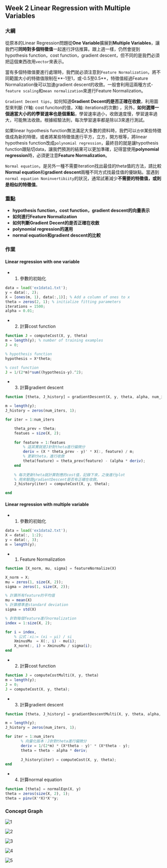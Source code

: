 ## Week 2 Linear Regression with Multiple Variables
### 大綱

從原本的Linear Regression問題從**One Variable**擴展到**Multiple Variables**，讓我們可**同時對多個特徵值**一起進行評估推算。跟上週一樣，仍然會提到hypothesis function，cost function，gradient descent，但不同的是我們必須把這個東西改用`vector`來表示。

當有多個特徵值要進行處理時，我們就必須注意到`Feature Normalization`，將不同範圍大小的特徵值限制在**-1至1，或-0.5至0.5**，特徵值經過Feature Normalization後可以加速gradient descent的收斂。一般會利用這兩種方式- `feature scaling`和`mean normalization`來進行Feature Normalization。

`Gradient Decent tips`，如何知道**Gradient Decent的是否正確在收斂**，利用圖型來判斷 (Y軸: cost funciton的值，X軸: iterations的次數) ，另外，**如何選擇一個適當大小的的學習速率也是個重點**，學習速率過小，收斂速度慢，學習速率過大，可能無法收斂。根據經驗法則，每次學習速率都是除以3來進行測試。

如果linear hypothesis function無法滿足大多數的資料時，我們可以`合併`某些特徵值成為新的特徵，或者將某些特徵值進行平方，立方，開方根等，將linear hypothesis function改成`polynomial regression`，最終目的就是讓hypothesis function跟貼切data，讓我們預測的結果可以更加準確，記得當使用**polynomial regression**時，必須更注意**Feature Normalization**。

`Normal equation`，是另外一種不需要iteration找出最佳的theta值的方法，請比較**Normal equation**和**gradient descent**兩種不同方式找最佳值的優缺點。當遇到`normal equation Noninvertibiity`的狀況，通常試著減少**不需要的特徵值，或則是相似的特徵值**。

### 重點
* **hypothesis function，cost function，gradient descent的向量表示**
* **如何進行Feature Normalization**
* **如何判斷Gradient Decent的是否正確在收斂**
* **polynomial regression的運用**
* **normal equation和gradient descent的比較**

### 作業

#### Linear regression with one variable

* 1. 參數的初始化


```octave
data = load('ex1data1.txt');
y = data(:, 2);
X = [ones(m, 1), data(:,1)]; % Add a column of ones to x
theta = zeros(2, 1); % initialize fitting parameters
iterations = 1500;
alpha = 0.01;

```

* 2. 計算cost function

```octave
function J = computeCost(X, y, theta)
m = length(y); % number of training examples
J = 0;

% hypothesis function
hypothesis = X*theta;

% cost function
J = 1/(2*m)*sum((hypothesis-y).^2);

```

* 3. 計算gradient descent

```octave
function [theta, J_history] = gradientDescent(X, y, theta, alpha, num_iters)

m = length(y);
J_history = zeros(num_iters, 1);

for iter = 1:num_iters

	theta_prev = theta;
    featues = size(X, 2);
    
    for feature = 1:featues
        % 這其實就是J針對theta進行偏微分
        deriv = (X * theta_prev - y)' * X(:, feature) / m;
        % 更新theta，進行收斂
        theta(feature) = theta_prev(feature) - (alpha * deriv);
    end
    
    % 每次更新theta就計算對應的cost值，記錄下來，之後進行plot
    % 用來驗證gradientDescent是否有正確在收斂。
    J_history(iter) = computeCost(X, y, theta);

end

```

#### Linear regression with multiple variable

* 1. 參數的初始化

```octave
data = load('ex1data2.txt');
X = data(:, 1:2);
y = data(:, 3);
m = length(y);

```


* 1. Feature Normalization

```octave
function [X_norm, mu, sigma] = featureNormalize(X)

X_norm = X;
mu = zeros(1, size(X, 2));
sigma = zeros(1, size(X, 2));

% 計算所有feature的平均值
mu = mean(X)
% 計算標準差standard deviation
sigma = std(X)

% 針對每個feature進行normalization
index = 1:size(X, 2);

for i = index,
	% 公式：xi:= (xi − μi) / si
	XminusMu  = X(:, i) - mu(i);
	X_norm(:, i) = XminusMu / sigma(i);
end

```

* 2. 計算cost function

```octave
function J = computeCostMulti(X, y, theta)
m = length(y);
J = 0;
J = computeCost(X, y, theta);

```

* 3. 計算gradient descent

```octave
function [theta, J_history] = gradientDescentMulti(X, y, theta, alpha, num_iters)

m = length(y);
J_history = zeros(num_iters, 1);

for iter = 1:num_iters
	   % 向量化版本：J針對theta進行偏微分
	   deriv = 1/(2*m) * (X*theta - y)' * (X*theta - y);
	   theta = theta - alpha * deriv;
	   
	   J_history(iter) = computeCost(X, y, theta);
end

```

* 4. 計算normal equation

```octave
function [theta] = normalEqn(X, y)
theta = zeros(size(X, 2), 1);
theta = pinv(X'*X)*X'*y;

```


### Concept Graph

![1](https://github.com/htaiwan/note-andrew-machine-learning/blob/4db4a018b65f57a950315cf948240c194c93d893/Concept%20Graph/Week2/1.png)

![2](https://github.com/htaiwan/note-andrew-machine-learning/blob/4db4a018b65f57a950315cf948240c194c93d893/Concept%20Graph/Week2/2.png) 

![3](https://github.com/htaiwan/note-andrew-machine-learning/blob/4db4a018b65f57a950315cf948240c194c93d893/Concept%20Graph/Week2/3.png) 

![4](https://github.com/htaiwan/note-andrew-machine-learning/blob/4db4a018b65f57a950315cf948240c194c93d893/Concept%20Graph/Week2/4.png) 

![5](https://github.com/htaiwan/note-andrew-machine-learning/blob/4db4a018b65f57a950315cf948240c194c93d893/Concept%20Graph/Week2/5.png) 
